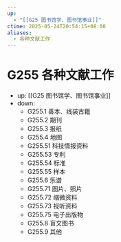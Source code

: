 ```yaml
---
up:
  - "[[G25 图书馆学、图书馆事业]]"
ctime: 2025-05-24T20:54:15+08:00
aliases:
  - 各种文献工作
---
```


# G255 各种文献工作

- up: [[G25 图书馆学、图书馆事业]]
- down:	
	- G255.1 善本、线装古籍
	- G255.2 期刊
	- G255.3 报纸
	- G255.4 地图
	- G255.51 科技情报资料
	- G255.53 专利
	- G255.54 标准
	- G255.55 样本
	- G255.6 乐谱
	- G255.71 图片、照片
	- G255.72 缩微资料
	- G255.73 视听资料
	- G255.75 电子出版物
	- G255.8 盲文图书
	- G255.9 其他
	
